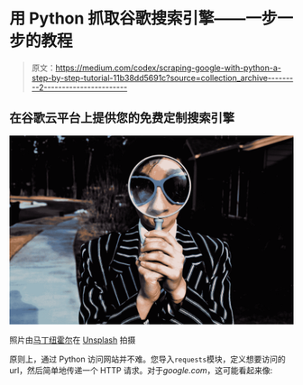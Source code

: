 # 用 Python 抓取谷歌搜索引擎——一步一步的教程

> 原文：<https://medium.com/codex/scraping-google-with-python-a-step-by-step-tutorial-11b38dd5691c?source=collection_archive---------2----------------------->

## 在谷歌云平台上提供您的免费定制搜索引擎

![](img/7c0d8c508536ab5756b29253c30b3800.png)

照片由[马丁纽霍尔](https://unsplash.com/@laughayette?utm_source=medium&utm_medium=referral)在 [Unsplash](https://unsplash.com?utm_source=medium&utm_medium=referral) 拍摄

原则上，通过 Python 访问网站并不难。您导入`requests`模块，定义想要访问的 url，然后简单地传递一个 HTTP 请求。对于*google.com*，这可能看起来像: